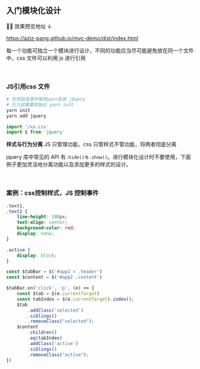 ## 入门模块化设计
🛑🛑 效果预览地址 ↓    

https://aziz-pang.github.io/mvc-demo/dist/index.html

每一个功能可独立一个模块进行设计，不同的功能应当尽可能避免放在同一个文件中，css 文件可以利用 js 进行引用

<br />

### JS引用css 文件

```bash
# 在项目目录中使用yarn安装 jQuery
# 引入前需要初始化 yarn init
yarn init   
yarn add jquery
```

```js
import '/xx.css'
import $ from 'jquery'
```

**样式与行为分离**
JS 只管理功能，css 只管样式不管功能，将两者彻底分离

jquery 库中常见的 API 有`.hide()与.show()`。进行模块化设计时不要使用，下面例子更加灵活地分离功能以及添加更多的样式的设计。

<br />

### 案例：css控制样式，JS 控制事件

```css
.text1,
.text2 {
    line-height: 100px;
    text-align: center;
    background-color: red;
    display: none;
}

.active {
    display: block;
}
```

```js
const $tabBar = $('#app2 > .header')
const $content = $('#app2 .content')

$tabBar.on('click', 'p', (e) => {
    const $tab = $(e.currentTarget)
    const tabIndex = $(e.currentTarget).index();
    $tab
        .addClass('selected')
        .siblings()
        .removeClass("selected");
    $content
        .children()
        .eq(tabIndex)
        .addClass('active')
        .siblings()
        .removeClass("active");
})
```
